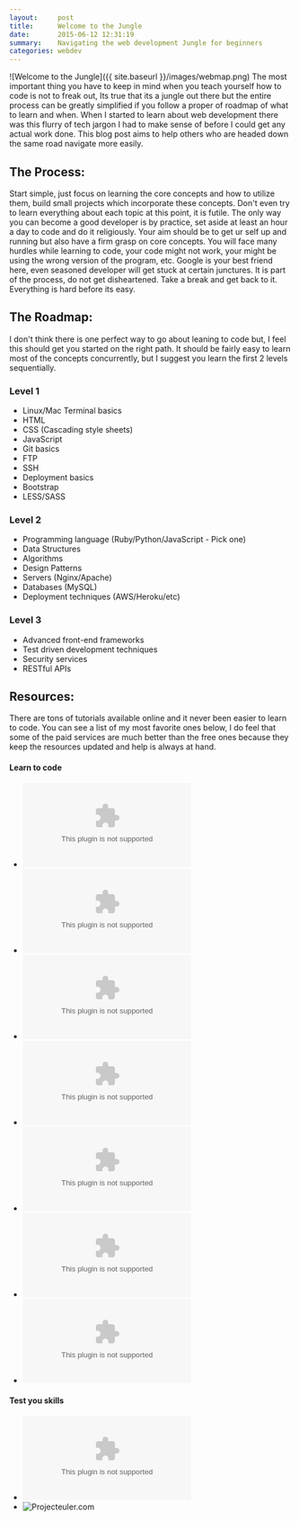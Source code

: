 ```yaml
---
layout:     post
title:      Welcome to the Jungle
date:       2015-06-12 12:31:19
summary:    Navigating the web development Jungle for beginners
categories: webdev
---
```



![Welcome to the Jungle]({{ site.baseurl }}/images/webmap.png)
The most important thing you have to keep in mind when you teach yourself how to code is not to freak out, Its true that its a jungle out there but the entire process can be greatly simplified if you follow a proper of roadmap of what to learn and when. When I started to learn about web development there was this flurry of tech jargon I had to make sense of before I could get any actual work done.  This blog post aims to help others who are headed down the same road navigate more easily.


## The Process:
Start simple, just focus on learning the core concepts and how to utilize them, build small projects which incorporate these concepts. Don't even try to learn everything about each topic at this point, it is futile. The only way you can become a good developer is by practice, set aside at least an hour a day to code and do it religiously. Your aim should be to get ur self up and running but also have a firm grasp on core concepts. You will face many hurdles while learning to code, your code might not work, your might be using the wrong version of the program, etc. Google is your best friend here, even seasoned developer will get stuck at certain junctures. It is part of the process, do not get disheartened. Take a break and get back to it. Everything is hard before its easy.


## The Roadmap:
I don't think there is one perfect way to go about leaning to code but, I feel this should get you started on the right path. It should be fairly easy to learn most of the concepts concurrently, but I suggest you learn the first 2 levels sequentially.

### Level 1
* Linux/Mac Terminal basics
* HTML
* CSS (Cascading style sheets)
* JavaScript
* Git basics
* FTP
* SSH
* Deployment basics
* Bootstrap
* LESS/SASS

### Level 2
* Programming language (Ruby/Python/JavaScript - Pick one)
* Data Structures
* Algorithms
* Design Patterns
* Servers (Nginx/Apache)
* Databases (MySQL)
* Deployment techniques (AWS/Heroku/etc)

### Level 3
* Advanced front-end frameworks
* Test driven development techniques
* Security services
* RESTful APIs

## Resources:
There are tons of tutorials available online and it never been easier to learn to code. You can see a list of my most favorite ones below, I do feel that some of the  paid services are much better than the free ones because they keep the resources updated and help is always at hand.

#### Learn to code
* ![Codeacademy.com](www.codeacademy.com)
* ![Coursera](www.coursera.com)
* ![Treehouse](www.Treehouse.com)
* ![Codeschool](www.Codeschool.com)
* ![Freecodecamp](www.Freecodecamp.com)
* ![Code4startups](www.Code4startups.com)
* ![Udacity](www.Udacity.com)

#### Test you skills
* ![Hackerrank.com](www.hackerrank.com)
* ![Projecteuler.com](http://projecteuler.net/problems)
